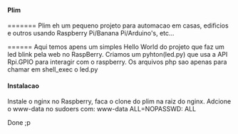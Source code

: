 #### Plim
=======
Plim eh um pequeno projeto para automacao em casas, edificios e outros usando Raspberry Pi/Banana Pi/Arduino's, etc...

======
Aqui temos apens um simples Hello World do projeto que faz um led blink pela web no RaspBerry.
Criamos um pyhton(led.py) que usa a API Rpi.GPIO para interagir com o raspberry. Os arquivos php sao apenas para chamar em shell_exec o led.py

#### Instalacao

Instale o nginx no Raspberry, faca o clone do plim na raiz do nginx.
Adcione o www-data no sudoers com: www-data ALL=NOPASSWD: ALL

Done ;p
